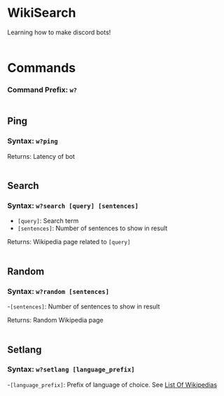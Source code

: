 # WikiSearch
Learning how to make discord bots!
<br><br>

# Commands
### Command Prefix: ```w?```<br><br>

## Ping
### Syntax: ```w?ping```

Returns: Latency of bot
<br><br>

## Search
### Syntax: ```w?search [query] [sentences]```
- ```[query]```: Search term
- ```[sentences]```: Number of sentences to show in result

Returns: Wikipedia page related to ```[query]```
<br><br>

## Random
### Syntax: ```w?random [sentences]```
-```[sentences]```: Number of sentences to show in result

Returns: Random Wikipedia page
<br><br>

## Setlang
### Syntax: ```w?setlang [language_prefix]```
-```[language_prefix]```: Prefix of language of choice. See [List Of Wikipedias](https://en.wikipedia.org/wiki/List_of_Wikipedias)
